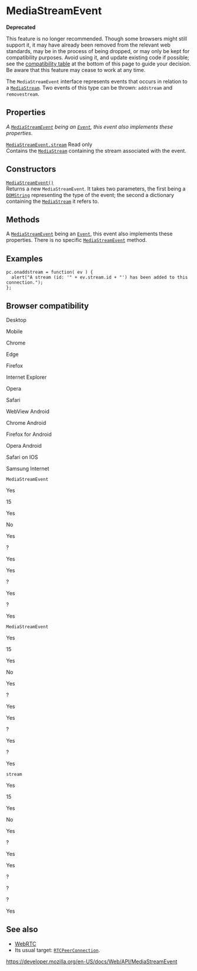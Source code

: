MediaStreamEvent
================

**Deprecated**

This feature is no longer recommended. Though some browsers might still support it, it may have already been removed from the relevant web standards, may be in the process of being dropped, or may only be kept for compatibility purposes. Avoid using it, and update existing code if possible; see the [compatibility table](#browser_compatibility) at the bottom of this page to guide your decision. Be aware that this feature may cease to work at any time.

The `MediaStreamEvent` interface represents events that occurs in relation to a [`MediaStream`](mediastream). Two events of this type can be thrown: `addstream` and `removestream`.

Properties
----------

*A [`MediaStreamEvent`](mediastreamevent) being an [`Event`](event), this event also implements these properties*.

 [`MediaStreamEvent.stream`](mediastreamevent/stream) <span class="badge inline readonly">Read only </span>   
Contains the [`MediaStream`](mediastream) containing the stream associated with the event.

Constructors
------------

[`MediaStreamEvent()`](mediastreamevent/mediastreamevent)  
Returns a new `MediaStreamEvent`. It takes two parameters, the first being a [`DOMString`](domstring) representing the type of the event; the second a dictionary containing the [`MediaStream`](mediastream) it refers to.

Methods
-------

A [`MediaStreamEvent`](mediastreamevent) being an [`Event`](event), this event also implements these properties. There is no specific [`MediaStreamEvent`](mediastreamevent) method.

Examples
--------

    pc.onaddstream = function( ev ) {
      alert("A stream (id: '" + ev.stream.id + "') has been added to this connection.");
    };

Browser compatibility
---------------------

Desktop

Mobile

Chrome

Edge

Firefox

Internet Explorer

Opera

Safari

WebView Android

Chrome Android

Firefox for Android

Opera Android

Safari on IOS

Samsung Internet

`MediaStreamEvent`

Yes

15

Yes

No

Yes

?

Yes

Yes

?

Yes

?

Yes

`MediaStreamEvent`

Yes

15

Yes

No

Yes

?

Yes

Yes

?

Yes

?

Yes

`stream`

Yes

15

Yes

No

Yes

?

Yes

Yes

?

?

?

Yes

See also
--------

-   [WebRTC](webrtc_api)
-   Its usual target: [`RTCPeerConnection`](rtcpeerconnection).

<a href="https://developer.mozilla.org/en-US/docs/Web/API/MediaStreamEvent" class="_attribution-link">https://developer.mozilla.org/en-US/docs/Web/API/MediaStreamEvent</a>

